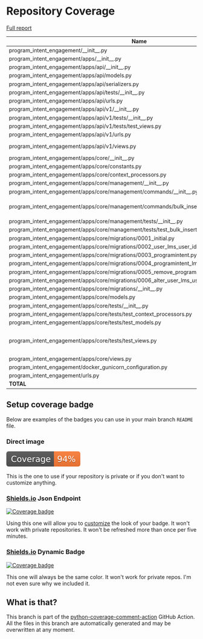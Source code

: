 # Repository Coverage

[Full report](https://htmlpreview.github.io/?https://github.com/edx/program-intent-engagement/blob/python-coverage-comment-action-data/htmlcov/index.html)

| Name                                                                                                    |    Stmts |     Miss |   Branch |   BrPart |   Cover |   Missing |
|-------------------------------------------------------------------------------------------------------- | -------: | -------: | -------: | -------: | ------: | --------: |
| program\_intent\_engagement/\_\_init\_\_.py                                                             |        1 |        0 |        0 |        0 |    100% |           |
| program\_intent\_engagement/apps/\_\_init\_\_.py                                                        |        0 |        0 |        0 |        0 |    100% |           |
| program\_intent\_engagement/apps/api/\_\_init\_\_.py                                                    |        0 |        0 |        0 |        0 |    100% |           |
| program\_intent\_engagement/apps/api/models.py                                                          |        0 |        0 |        0 |        0 |    100% |           |
| program\_intent\_engagement/apps/api/serializers.py                                                     |        6 |        0 |        0 |        0 |    100% |           |
| program\_intent\_engagement/apps/api/tests/\_\_init\_\_.py                                              |        0 |        0 |        0 |        0 |    100% |           |
| program\_intent\_engagement/apps/api/urls.py                                                            |        4 |        0 |        0 |        0 |    100% |           |
| program\_intent\_engagement/apps/api/v1/\_\_init\_\_.py                                                 |        0 |        0 |        0 |        0 |    100% |           |
| program\_intent\_engagement/apps/api/v1/tests/\_\_init\_\_.py                                           |        0 |        0 |        0 |        0 |    100% |           |
| program\_intent\_engagement/apps/api/v1/tests/test\_views.py                                            |      122 |        0 |        4 |        0 |    100% |           |
| program\_intent\_engagement/apps/api/v1/urls.py                                                         |        4 |        0 |        0 |        0 |    100% |           |
| program\_intent\_engagement/apps/api/v1/views.py                                                        |       51 |        0 |       15 |        2 |     97% |51->50, 93->92 |
| program\_intent\_engagement/apps/core/\_\_init\_\_.py                                                   |        0 |        0 |        0 |        0 |    100% |           |
| program\_intent\_engagement/apps/core/constants.py                                                      |        3 |        0 |        0 |        0 |    100% |           |
| program\_intent\_engagement/apps/core/context\_processors.py                                            |        3 |        0 |        0 |        0 |    100% |           |
| program\_intent\_engagement/apps/core/management/\_\_init\_\_.py                                        |        0 |        0 |        0 |        0 |    100% |           |
| program\_intent\_engagement/apps/core/management/commands/\_\_init\_\_.py                               |        0 |        0 |        0 |        0 |    100% |           |
| program\_intent\_engagement/apps/core/management/commands/bulk\_insert\_intents.py                      |       38 |        0 |       10 |        2 |     96% |53->exit, 92->53 |
| program\_intent\_engagement/apps/core/management/tests/\_\_init\_\_.py                                  |        0 |        0 |        0 |        0 |    100% |           |
| program\_intent\_engagement/apps/core/management/tests/test\_bulk\_insert\_intents.py                   |       16 |        0 |        0 |        0 |    100% |           |
| program\_intent\_engagement/apps/core/migrations/0001\_initial.py                                       |        8 |        0 |        0 |        0 |    100% |           |
| program\_intent\_engagement/apps/core/migrations/0002\_user\_lms\_user\_id.py                           |        4 |        0 |        0 |        0 |    100% |           |
| program\_intent\_engagement/apps/core/migrations/0003\_programintent.py                                 |        8 |        0 |        0 |        0 |    100% |           |
| program\_intent\_engagement/apps/core/migrations/0004\_programintent\_lms\_user\_id.py                  |        4 |        0 |        0 |        0 |    100% |           |
| program\_intent\_engagement/apps/core/migrations/0005\_remove\_programintent\_lms\_user\_id\_default.py |        4 |        0 |        0 |        0 |    100% |           |
| program\_intent\_engagement/apps/core/migrations/0006\_alter\_user\_lms\_user\_id.py                    |        4 |        0 |        0 |        0 |    100% |           |
| program\_intent\_engagement/apps/core/migrations/\_\_init\_\_.py                                        |        0 |        0 |        0 |        0 |    100% |           |
| program\_intent\_engagement/apps/core/models.py                                                         |       30 |        0 |        2 |        1 |     97% |    22->21 |
| program\_intent\_engagement/apps/core/tests/\_\_init\_\_.py                                             |        0 |        0 |        0 |        0 |    100% |           |
| program\_intent\_engagement/apps/core/tests/test\_context\_processors.py                                |        8 |        0 |        2 |        1 |     90% |    14->13 |
| program\_intent\_engagement/apps/core/tests/test\_models.py                                             |       30 |        0 |        0 |        0 |    100% |           |
| program\_intent\_engagement/apps/core/tests/test\_views.py                                              |       37 |        0 |        6 |        3 |     93% |25->exit, 49->48, 55->54 |
| program\_intent\_engagement/apps/core/views.py                                                          |       38 |        0 |        6 |        1 |     98% |    20->19 |
| program\_intent\_engagement/docker\_gunicorn\_configuration.py                                          |       27 |       27 |       10 |        0 |      0% |      4-57 |
| program\_intent\_engagement/urls.py                                                                     |       10 |        0 |        0 |        0 |    100% |           |
|                                                                                               **TOTAL** |  **460** |   **27** |   **55** |   **10** | **91%** |           |


## Setup coverage badge

Below are examples of the badges you can use in your main branch `README` file.

### Direct image

[![Coverage badge](https://raw.githubusercontent.com/edx/program-intent-engagement/python-coverage-comment-action-data/badge.svg)](https://htmlpreview.github.io/?https://github.com/edx/program-intent-engagement/blob/python-coverage-comment-action-data/htmlcov/index.html)

This is the one to use if your repository is private or if you don't want to customize anything.

### [Shields.io](https://shields.io) Json Endpoint

[![Coverage badge](https://img.shields.io/endpoint?url=https://raw.githubusercontent.com/edx/program-intent-engagement/python-coverage-comment-action-data/endpoint.json)](https://htmlpreview.github.io/?https://github.com/edx/program-intent-engagement/blob/python-coverage-comment-action-data/htmlcov/index.html)

Using this one will allow you to [customize](https://shields.io/endpoint) the look of your badge.
It won't work with private repositories. It won't be refreshed more than once per five minutes.

### [Shields.io](https://shields.io) Dynamic Badge

[![Coverage badge](https://img.shields.io/badge/dynamic/json?color=brightgreen&label=coverage&query=%24.message&url=https%3A%2F%2Fraw.githubusercontent.com%2Fedx%2Fprogram-intent-engagement%2Fpython-coverage-comment-action-data%2Fendpoint.json)](https://htmlpreview.github.io/?https://github.com/edx/program-intent-engagement/blob/python-coverage-comment-action-data/htmlcov/index.html)

This one will always be the same color. It won't work for private repos. I'm not even sure why we included it.

## What is that?

This branch is part of the
[python-coverage-comment-action](https://github.com/marketplace/actions/python-coverage-comment)
GitHub Action. All the files in this branch are automatically generated and may be
overwritten at any moment.